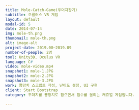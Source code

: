 ```yaml
---
title: Mole-Catch-Game(두더지잡기)
subtitle: 오큘러스 VR 게임
layout: default
modal-id: 5
date: 2014-07-14
img: mole-th.png
thumbnail: mole-th.png
alt: image-alt
project-date: 2019.08~2019.09
number-of-people: 2명
tool: Unity3D, Oculus VR
language: C#
video: mole-video.mp4
snapshot1: mole-1.JPG
snapshot2: mole-2.JPG
snapshot3: mole-3.JPG
work: 뿅망치 스크립트 작성, 난이도 설정, UI 구현
client: Start Bootstrap
category: 두더지를 뿅망치로 잡으면서 점수를 올리는 캐쥬얼 게임입니다.

---
```

